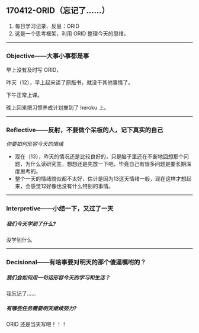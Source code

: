 ## 170412-ORID（忘记了……）

1. 每日学习记录、反思：ORID
2. 这是一个思考框架，利用 ORID 整理今天的思绪。

------

### Objective——大事小事都是事

早上没有及时写 ORID，

昨天（12），早上起来读了原版书，就没干其他事情了。

下午正常上课。

晚上回来把习惯养成计划推到了 heroku 上。

------

### Reflective——反射，不要做个呆板的人，记下真实的自己

*你要如何形容今天的情绪*

- 现在（13），昨天的情况还是比较良好的，只是脑子里还在不断地回想那个问题，为什么读研究生，想想还是先放一下吧，毕竟自己有很多问题是要长期深度思考的。
- 整个一天的情绪貌似都不太好，估计是因为13这天情绪一般，现在这样才想起来，会感觉12好像也没有什么特别的事情。

------

### Interpretive——小结一下，又过了一天

##### 我们今天学到了什么?

没学到什么

------

### Decisional——有啥事要对明天的那个傻逼嘱咐的？

##### 我们会如何用一句话形容今天的学习和生活？

我忘记了……

##### 有哪些任务需要明天继续努力?

ORID 还是当天写吧！！！